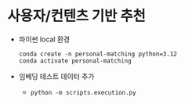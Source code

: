 # 사용자/컨텐츠 기반 추천


- 파이썬 local 환경
  ```
  conda create -n personal-matching python=3.12
  conda activate personal-matching
  ```
  
- 임베딩 테스트 데이터 추가
  - `python -m scripts.execution.py`